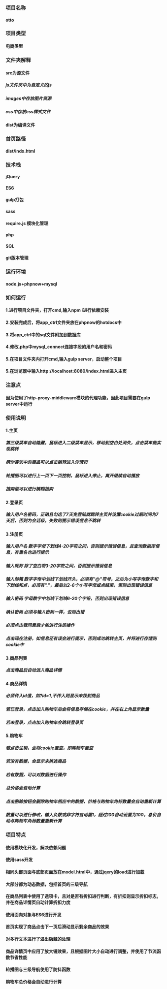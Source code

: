 ### 项目名称
#### otto

### 项目类型
#### 电商类型

### 文件夹解释
#### src为源文件
##### js文件夹中为自定义的js
##### images中存放图片资源
##### css中存放css样式文件
#### dist为编译文件

### 首页路径
#### dist/indx.html

### 技术栈
#### jQuery
#### ES6
#### gulp打包
#### sass
#### require.js 模块化管理
#### php
#### SQL
#### git版本管理

### 运行环境
#### node.js+phpnow+mysql

### 如何运行
#### 1.进行项目文件夹，打开cmd,输入npm i进行依赖安装
#### 2.安装完成后，将app_ctrl文件夹放在phpnow的hotdocs中
#### 3.将app_ctrl中的sql文件附加到数据库
#### 4.修改.php中mysql_connect连接字段的用户名和密码
#### 5.在项目文件夹内打开cmd,输入gulp server，启动整个项目
#### 5.在浏览器中输入http://localhost:8080/index.html进入主页

### 注意点
#### 因为使用了http-proxy-middleware模块的代理功能，因此项目需要在gulp server中运行

### 使用说明
#### 1.主页
##### 第三级菜单自动隐藏，鼠标进入二级菜单显示，移动到空白处消失，点击菜单能实现跳转
##### 猜你喜欢中的商品可以点击跳转进入详情页
##### 轮播图可以进行上一页下一页控制，鼠标进入停止，离开继续自动播放
##### 搜索框可以进行模糊搜索
#### 2.登录页
##### 输入用户名密码，正确且勾选了7天免登陆就跳转主页并设置cookie过期时间为7天后，否则为会话级，失败则提示错误信息不跳转
#### 3.注册页
##### 输入用户名 数字字母下划线4-20字符之间，否则提示错误信息，且查询数据库信息，有重名也进行提示
##### 输入昵称 除了空白符3-20字符之间，否则提示错误信息
##### 输入邮箱 数字字母中划线下划线开头，必须有"@"符号，之后为小写字母数字和下划线和点，必须有"."，最后以2-6个小写字母或点结束，否则出现错误信息
##### 输入密码 字母数字中划线下划线6-20个字符，否则出现错误信息
##### 确认密码 必须与输入密码一样，否则出错
##### 必须点击我同意后才能进行注册操作
##### 点击现在注册，如信息还有误会进行提示，否则成功跳转主页，并将进行存储到cookie中
#### 3.商品列表
##### 点击商品后自动进入商品详情
#### 4.商品详情
##### 必须传入id值，如?id=1,不传入则显示未找到商品
##### 若已登录，点击加入购物车后会将信息存储在cookie，并在右上角显示数量
##### 若未登录，点击加入购物车会跳转登录页
#### 5.购物车
##### 若点击注销，会将cookie置空，即购物车置空
##### 若没有数据，会显示未挑选商品
##### 若有数据，可以对数据进行操作
##### 总价格会自动计算
##### 点击删除按钮会删除购物车相应中的数据，价格与购物车角标数量会自动重新计算
##### 数量可以进行修改，输入负数或非字符自动置1，超过100自动设置为100，总价自动与购物车角标数量重新计算

### 项目特点
#### 使用模块化开发，解决依赖问题
#### 使用sass开发
#### 相同头部页面与底部页面放在model.html中，通过jqery的load进行加载
#### 大部分都为动态数据，包括首页的三级导航
#### 在商品列表中使用了选项卡，且对是否有折扣进行判断，有折扣则显示折扣标志，并在商品详情页自动计算折扣力度
#### 使用面向对象与ES6进行开发
#### 首页实现了商品点击下一页后滑动显示剩余商品的效果
#### 对多行文本进行了溢出隐藏的处理
#### 商品详情页中应用了放大镜效果，且根据图片大小自动进行调整，并使用了节流函数节省性能
#### 轮播图与三级导航使用了防抖函数
#### 购物车总价格会自动进行计算
